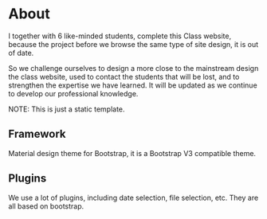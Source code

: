 # About
I together with 6 like-minded students, complete this Class website, because the project before we browse the same type of site design, it is out of date. 

So we challenge ourselves to design a more close to the mainstream design the class website, used to contact the students that will be lost, and to strengthen the expertise we have learned. It will be updated as we continue to develop our professional knowledge. 

NOTE: This is just a static template.

## Framework
Material design theme for Bootstrap, it is a Bootstrap V3 compatible theme.

## Plugins
We use a lot of plugins, including date selection, file selection, etc. They are all based on bootstrap.
